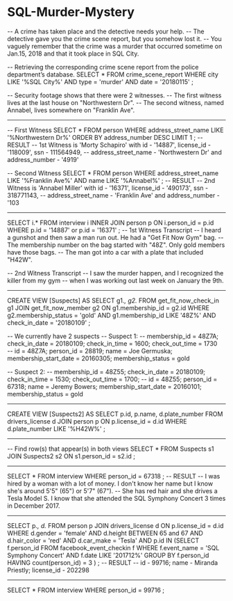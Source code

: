 # SQL-Murder-Mystery
-- A crime has taken place and the detective needs your help. 
-- The detective gave you the crime scene report, but you somehow lost it. 
-- You vaguely remember that the crime was a ​murder​ that occurred sometime on ​Jan.15, 2018​ and that it took place in ​SQL City​. 


-- Retrieving the corresponding crime scene report from the police department’s database.
SELECT * 
	FROM crime_scene_report
	WHERE city LIKE '%SQL City%' 
	AND type = 'murder'
	AND date = '20180115'
;

-- Security footage shows that there were 2 witnesses. 
-- The first witness lives at the last house on "Northwestern Dr". 
-- The second witness, named Annabel, lives somewhere on "Franklin Ave".

*******************************************************************************************************************

-- First Witness
SELECT * 
	FROM person
	WHERE address_street_name LIKE '%Northwestern Dr%' 
	ORDER BY address_number DESC
	LIMIT 1
;
-- RESULT
-- 1st Witness is 'Morty Schapiro' with id - '14887', license_id - '118009', ssn - 111564949, 
-- address_street_name - 'Northwestern Dr' and address_number - '4919'
	
	
-- Second Witness
SELECT * 
	FROM person
	WHERE address_street_name LIKE '%Franklin Ave%'
	AND name LIKE '%Annabel%'
;
-- RESULT
-- 2nd Witness is 'Annabel Miller' with id - '16371', license_id - '490173', ssn - 318771143, 
-- address_street_name - 'Franklin Ave' and address_number - '103

***********************************************************************************************************

SELECT i.* 
	FROM interview i
	INNER JOIN person p
	ON i.person_id = p.id
	WHERE p.id = '14887' or p.id = '16371'
;
-- 1st Witness Transcript
-- I heard a gunshot and then saw a man run out. He had a "Get Fit Now Gym" bag. 
-- The membership number on the bag started with "48Z". Only gold members have those bags. 
-- The man got into a car with a plate that included "H42W".

-- 2nd Witness Transcript
-- I saw the murder happen, and I recognized the killer from my gym 
-- when I was working out last week on January the 9th.

**************************************************************************************************************

CREATE VIEW [Suspects] AS
SELECT g1.*, g2.*
	FROM get_fit_now_check_in g1
	JOIN get_fit_now_member g2
	ON g1.membership_id = g2.id 
	WHERE g2.membership_status = 'gold'
	AND g1.membership_id LIKE '48Z%'
	AND check_in_date = '20180109'
;

-- We currently have 2 suspects
-- Suspect 1:
-- membership_id = 48Z7A; check_in_date = 20180109; check_in_time = 1600; check_out_time =	1730	
-- id = 48Z7A; person_id = 28819; name = Joe Germuska; membership_start_date = 20160305; membership_status = gold

-- Suspect 2:
-- membership_id = 48Z55; check_in_date = 20180109; check_in_time = 1530;	check_out_time = 1700;
-- id = 48Z55;	 person_id = 67318; name = Jeremy Bowers;  membership_start_date = 20160101; membership_status = gold	

**************************************************************************************************************	

CREATE VIEW [Suspects2] AS
SELECT p.id, p.name, d.plate_number 
	FROM drivers_license d
	JOIN person p
	ON p.license_id = d.id
	WHERE d.plate_number LIKE '%H42W%'
;

***************************************************************************************************************

-- Find row(s) that appear(s) in both views	
SELECT *
	FROM Suspects s1
	JOIN Suspects2 s2
	ON s1.person_id = s2.id
;

*************************************************************************************************************

SELECT * 
	FROM interview
	WHERE person_id = 67318
;
-- RESULT
-- I was hired by a woman with a lot of money. I don't know her name but I know she's around 5'5" (65") or 5'7" (67"). 
-- She has red hair and she drives a Tesla Model S. I know that she attended the SQL Symphony Concert 3 times in December 2017.

***************************************************************************************************************

SELECT p.*, d.*
	FROM person p
	JOIN drivers_license d
	ON p.license_id = d.id
	WHERE d.gender = 'female'
	AND d.height BETWEEN 65 and 67
	AND d.hair_color = 'red'
	AND d.car_make = 'Tesla'
	AND p.id IN
		(SELECT f.person_id
			FROM facebook_event_checkin f
			WHERE f.event_name = 'SQL Symphony Concert'
			AND f.date LIKE '201712%'
			GROUP BY f.person_id
			HAVING count(person_id) = 3
		)
;
-- RESULT
-- id - 99716; name - Miranda Priestly; license_id - 202298

******************************************************************************************************************
SELECT * 
	FROM interview 
	WHERE person_id = 99716
;
